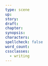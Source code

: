 ```yaml
---
type: scene
up:
story:
draft:
chapter:
synopsis:
characters:
spellcheck: false
word_count:
cssclasses:
  - writing
---
```



